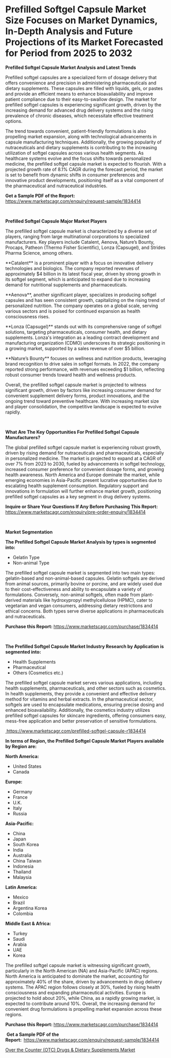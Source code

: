 <p><h1>Prefilled Softgel Capsule Market Size Focuses on Market Dynamics, In-Depth Analysis and Future Projections of its Market Forecasted for Period from 2025 to 2032</h1></p><p><strong>Prefilled Softgel Capsule Market Analysis and Latest Trends</strong></p>
<p><p>Prefilled softgel capsules are a specialized form of dosage delivery that offers convenience and precision in administering pharmaceuticals and dietary supplements. These capsules are filled with liquids, gels, or pastes and provide an efficient means to enhance bioavailability and improve patient compliance due to their easy-to-swallow design. The market for prefilled softgel capsules is experiencing significant growth, driven by the increasing demand for advanced drug delivery systems and the rising prevalence of chronic diseases, which necessitate effective treatment options.</p><p>The trend towards convenient, patient-friendly formulations is also propelling market expansion, along with technological advancements in capsule manufacturing techniques. Additionally, the growing popularity of nutraceuticals and dietary supplements is contributing to the increasing utilization of softgel capsules across various health segments. As healthcare systems evolve and the focus shifts towards personalized medicine, the prefilled softgel capsule market is expected to flourish. With a projected growth rate of 8.1% CAGR during the forecast period, the market is set to benefit from dynamic shifts in consumer preferences and innovative product developments, positioning itself as a vital component of the pharmaceutical and nutraceutical industries.</p></p>
<p><strong>Get a Sample PDF of the Report:&nbsp;</strong> <a href="https://www.marketscagr.com/enquiry/request-sample/1834414?utm_campaign=3177&utm_medium=2&utm_source=Github&utm_content=ia&utm_term=09032025&utm_id=prefilled-softgel-capsule">https://www.marketscagr.com/enquiry/request-sample/1834414</a></p>
<p>&nbsp;</p>
<p><strong>Prefilled Softgel Capsule Major Market Players</strong></p>
<p><p>The prefilled softgel capsule market is characterized by a diverse set of players, ranging from large multinational corporations to specialized manufacturers. Key players include Catalent, Aenova, Nature’s Bounty, Procaps, Patheon (Thermo Fisher Scientific), Lonza (Capsugel), and Strides Pharma Science, among others.</p><p>**Catalent** is a prominent player with a focus on innovative delivery technologies and biologics. The company reported revenues of approximately $4 billion in its latest fiscal year, driven by strong growth in its softgel segment, which is anticipated to expand due to increasing demand for nutritional supplements and pharmaceuticals.</p><p>**Aenova**, another significant player, specializes in producing softgel capsules and has seen consistent growth, capitalizing on the rising trend of personalized nutrition. The company operates on a global scale, serving various sectors and is poised for continued expansion as health consciousness rises.</p><p>**Lonza (Capsugel)** stands out with its comprehensive range of softgel solutions, targeting pharmaceuticals, consumer health, and dietary supplements. Lonza's integration as a leading contract development and manufacturing organization (CDMO) underscores its strategic positioning in a growing market, supported by a sales revenue of over $5 billion.</p><p>**Nature’s Bounty** focuses on wellness and nutrition products, leveraging brand recognition to drive sales in softgel formats. In 2022, the company reported strong performance, with revenues exceeding $1 billion, reflecting robust consumer trends toward health and wellness products.</p><p>Overall, the prefilled softgel capsule market is projected to witness significant growth, driven by factors like increasing consumer demand for convenient supplement delivery forms, product innovations, and the ongoing trend toward preventive healthcare. With increasing market size and player consolidation, the competitive landscape is expected to evolve rapidly.</p></p>
<p>&nbsp;</p>
<p><strong>What Are The Key Opportunities For Prefilled Softgel Capsule Manufacturers?</strong></p>
<p><p>The global prefilled softgel capsule market is experiencing robust growth, driven by rising demand for nutraceuticals and pharmaceuticals, especially in personalized medicine. The market is projected to expand at a CAGR of over 7% from 2023 to 2030, fueled by advancements in softgel technology, increased consumer preference for convenient dosage forms, and growing health awareness. North America and Europe dominate the market, while emerging economies in Asia-Pacific present lucrative opportunities due to escalating health supplement consumption. Regulatory support and innovations in formulation will further enhance market growth, positioning prefilled softgel capsules as a key segment in drug delivery systems.</p></p>
<p><strong>Inquire or Share Your Questions If Any Before Purchasing This Report:</strong> <a href="https://www.marketscagr.com/enquiry/pre-order-enquiry/1834414?utm_campaign=3177&utm_medium=2&utm_source=Github&utm_content=ia&utm_term=09032025&utm_id=prefilled-softgel-capsule">https://www.marketscagr.com/enquiry/pre-order-enquiry/1834414</a></p>
<p>&nbsp;</p>
<p><strong>Market Segmentation</strong></p>
<p><strong>The Prefilled Softgel Capsule Market Analysis by types is segmented into:</strong></p>
<p><ul><li>Gelatin Type</li><li>Non-animal Type</li></ul></p>
<p><p>The prefilled softgel capsule market is segmented into two main types: gelatin-based and non-animal-based capsules. Gelatin softgels are derived from animal sources, primarily bovine or porcine, and are widely used due to their cost-effectiveness and ability to encapsulate a variety of formulations. Conversely, non-animal softgels, often made from plant-derived materials like hydroxypropyl methylcellulose (HPMC), cater to vegetarian and vegan consumers, addressing dietary restrictions and ethical concerns. Both types serve diverse applications in pharmaceuticals and nutraceuticals.</p></p>
<p><strong>Purchase this Report:&nbsp;</strong><a href="https://www.marketscagr.com/purchase/1834414?utm_campaign=3177&utm_medium=2&utm_source=Github&utm_content=ia&utm_term=09032025&utm_id=prefilled-softgel-capsule">https://www.marketscagr.com/purchase/1834414</a></p>
<p>&nbsp;</p>
<p><strong>The Prefilled Softgel Capsule Market Industry Research by Application is segmented into:</strong></p>
<p><ul><li>Health Supplements</li><li>Pharmaceutical</li><li>Others (Cosmetics etc.)</li></ul></p>
<p><p>The prefilled softgel capsule market serves various applications, including health supplements, pharmaceuticals, and other sectors such as cosmetics. In health supplements, they provide a convenient and effective delivery method for vitamins and herbal extracts. In the pharmaceutical sector, softgels are used to encapsulate medications, ensuring precise dosing and enhanced bioavailability. Additionally, the cosmetics industry utilizes prefilled softgel capsules for skincare ingredients, offering consumers easy, mess-free application and better preservation of sensitive formulations.</p></p>
<p><a href="https://www.marketscagr.com/prefilled-softgel-capsule-r1834414?utm_campaign=3177&utm_medium=2&utm_source=Github&utm_content=ia&utm_term=09032025&utm_id=prefilled-softgel-capsule">&nbsp;https://www.marketscagr.com/prefilled-softgel-capsule-r1834414</a></p>
<p><strong>In terms of Region, the Prefilled Softgel Capsule Market Players available by Region are:</strong></p>
<p>
    <p> <strong> North America: </strong>
        <ul>
            <li>United States</li>
            <li>Canada</li>
        </ul>
        </p> 
    <p> <strong> Europe: </strong>
        <ul>
            <li>Germany</li>
            <li>France</li>
            <li>U.K.</li>
            <li>Italy</li>
            <li>Russia</li>
        </ul>
        </p> 
    <p> <strong> Asia-Pacific: </strong>
        <ul>
            <li>China</li>
            <li>Japan</li>
            <li>South Korea</li>
            <li>India</li>
            <li>Australia</li>
            <li>China Taiwan</li>
            <li>Indonesia</li>
            <li>Thailand</li>
            <li>Malaysia</li>
        </ul>
        </p> 
    <p> <strong> Latin America: </strong>
        <ul>
            <li>Mexico</li>
            <li>Brazil</li>
            <li>Argentina Korea</li>
            <li>Colombia</li>
        </ul>
        </p> 
    <p> <strong> Middle East & Africa: </strong>
        <ul>
            <li>Turkey</li>
            <li>Saudi</li>
            <li>Arabia</li>
            <li>UAE</li>
            <li>Korea</li>
        </ul>
    </p>
    </p>
<p><p>The prefilled softgel capsule market is witnessing significant growth, particularly in the North American (NA) and Asia-Pacific (APAC) regions. North America is anticipated to dominate the market, accounting for approximately 40% of the share, driven by advancements in drug delivery systems. The APAC region follows closely at 30%, fueled by rising health consciousness and expanding pharmaceutical activities. Europe is projected to hold about 20%, while China, as a rapidly growing market, is expected to contribute around 10%. Overall, the increasing demand for convenient drug formulations is propelling market expansion across these regions.</p></p>
<p><strong>Purchase this Report: </strong><a href="https://www.marketscagr.com/purchase/1834414?utm_campaign=3177&utm_medium=2&utm_source=Github&utm_content=ia&utm_term=09032025&utm_id=prefilled-softgel-capsule">https://www.marketscagr.com/purchase/1834414</a></p>
<p>&nbsp;<strong>Get a Sample PDF of the Report:&nbsp;&nbsp;</strong><a href="https://www.marketscagr.com/enquiry/request-sample/1834414?utm_campaign=3177&utm_medium=2&utm_source=Github&utm_content=ia&utm_term=09032025&utm_id=prefilled-softgel-capsule">https://www.marketscagr.com/enquiry/request-sample/1834414</a></p>
<p><strong></strong></p>
<p><p><a href="https://github.com/lefiobakali/Market-Research-Report-List-1/blob/main/over-the-counter-otc-drugs-dietary-supplements-market.md?utm_campaign=3177&utm_medium=2&utm_source=Github&utm_content=ia&utm_term=09032025&utm_id=prefilled-softgel-capsule">Over the Counter (OTC) Drugs & Dietary Supplements Market</a></p></p>